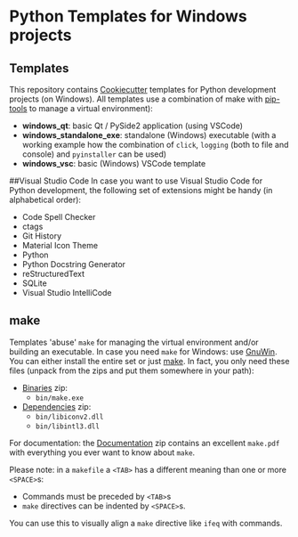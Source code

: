 # Python Templates for Windows projects

## Templates
This repository contains [Cookiecutter](https://cookiecutter.readthedocs.io/) templates for Python development projects (on Windows). All templates use a combination of make with [pip-tools](https://pypi.org/project/pip-tools/) to manage a virtual environment):
  * __windows_qt__: basic Qt / PySide2 application (using VSCode)
  * __windows_standalone_exe__: standalone (Windows) executable (with a working example how the combination of `click`, `logging` (both to file and console) and `pyinstaller` can be used)
  * __windows_vsc__: basic (Windows) VSCode template


##Visual Studio Code
In case you want to use Visual Studio Code for Python development, the following set of extensions might be handy (in alphabetical order):
  * Code Spell Checker
  * ctags
  * Git History
  * Material Icon Theme
  * Python
  * Python Docstring Generator
  * reStructuredText
  * SQLite
  * Visual Studio IntelliCode


## make
Templates 'abuse' `make` for managing the virtual environment and/or building an executable. In case you need `make` for Windows: use [GnuWin](http://gnuwin32.sourceforge.net/). You can either install the entire set or just [make](http://gnuwin32.sourceforge.net/packages/make.htm). In fact, you only need these files (unpack from the zips and put them somewhere in your path):
  * [Binaries](http://gnuwin32.sourceforge.net/downlinks/make-bin-zip.php) zip:
      * `bin/make.exe`
  * [Dependencies](http://gnuwin32.sourceforge.net/downlinks/make-dep-zip.php) zip:
      * `bin/libiconv2.dll`
      * `bin/libintl3.dll`

 For documentation: the [Documentation](http://gnuwin32.sourceforge.net/downlinks/make-doc-zip.php) zip contains an excellent `make.pdf` with everything you ever want to know about `make`.

Please note: in a `makefile` a `<TAB>` has a different meaning than one or more `<SPACE>`s:
   * Commands must be preceded by `<TAB>`s
   * `make` directives can be indented by `<SPACE>`s.

You can use this to visually align a `make` directive like `ifeq` with commands.
